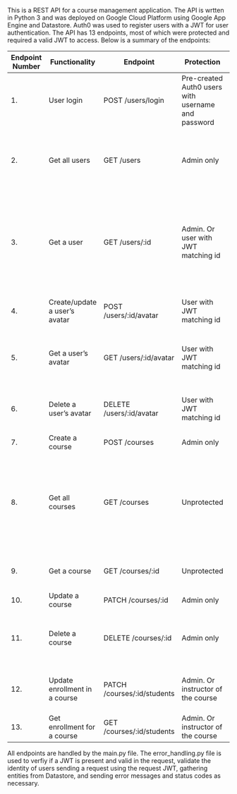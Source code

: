 This is a REST API for a course management application. The API is wrtten in Python 3 and was deployed on Google Cloud Platform using Google App Engine and Datastore. Auth0 was used to register users with a JWT for user authentication. The API has 13 endpoints, most of which were protected and required a valid JWT to access. Below is a summary of the endpoints:


|Endpoint Number|Functionality|Endpoint|Protection|Description|
|---------------|-------------|--------|----------|-----------|
|1.|User login|POST /users/login|Pre-created Auth0 users with username and password|Use Auth0 to issue JWTs|
|2.|Get all users|GET /users|Admin only|Summary information of all users. No info about avatar or courses|
|3.|Get a user|GET /users/:id|Admin. Or user with JWT matching id|Detailed info about the user, including avatar (if any) and courses (for instructors and students)|
|4.|Create/update a user’s avatar|POST /users/:id/avatar|User with JWT matching id|Upload file to Google Cloud Storage|
|5.|Get a user’s avatar|GET /users/:id/avatar|User with JWT matching id|Read and return file from Google Cloud Storage|
|6.|Delete a user’s avatar|DELETE /users/:id/avatar|User with JWT matching id|Delete file from Google Cloud Storage|
|7.|Create a course|POST /courses|Admin only|Create a course|
|8.|Get all courses|GET /courses|Unprotected|Paginated using offset/limit. Page size is 3. Ordered by "subject."  Doesn’t return info on course enrollment|
|9.|Get a course|GET /courses/:id|Unprotected|Doesn’t return info on course enrollment|
|10.|Update a course|PATCH /courses/:id|Admin only|Partial update|
|11.|Delete a course|DELETE /courses/:id|Admin only|Delete course and delete enrollment info about the course|
|12.|Update enrollment in a course|PATCH /courses/:id/students|Admin. Or instructor of the course|Enroll or disenroll students from the course|
|13.|Get enrollment for a course|GET /courses/:id/students|Admin. Or instructor of the course|All students enrolled in the course|

All endpoints are handled by the main.py file. The error_handling.py file is used to verfiy if a JWT is present and valid in the request, validate the identity of users sending a request using the request JWT, gathering entities from Datastore, and sending error messages and status codes as necessary.
